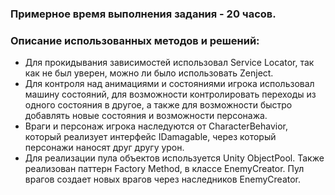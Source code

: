 ### Примерное время выполнения задания - 20 часов.

### Описание использованных методов и решений:
- Для прокидывания зависимостей использовал Service Locator, так как не был уверен, можно ли было использовать Zenject.
- Для контроля над анимациями и состояниями игрока использовал машину состояний, для возможности контролировать переходы из одного состояния в другое, а также для возможности быстро добавлять новые состояния и возможности персонажа.
- Враги и персонаж игрока наследуются от CharacterBehavior, который реализует интерфейс IDamagable, через который персонажи наносят друг другу урон. 
- Для реализации пула объектов используется Unity ObjectPool. Также реализован паттерн Factory Method, в классе EnemyCreator. Пул врагов создает новых врагов через наследников EnemyCreator.
